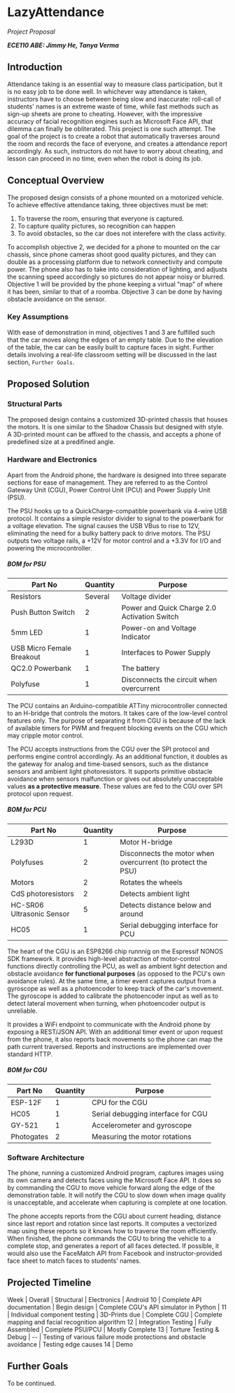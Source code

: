 # LazyAttendance

_Project Proposal_

_**ECE110 ABE: Jimmy He, Tanya Verma**_

## Introduction

Attendance taking is an essential way to measure class participation, but it is no easy job to be done well. In whichever way attendance is taken, instructors have to choose between being slow and inaccurate: roll-call of students' names is an extreme waste of time, while fast methods such as sign-up sheets are prone to cheating. However, with the impressive accuracy of facial recognition engines such as Microsoft Face API, that dilemma can finally be obliterated. This project is one such attempt. The goal of the project is to create a robot that automatically traverses around the room and records the face of everyone, and creates a attendance report accordingly. As such, instructors do not have to worry about cheating, and lesson can proceed in no time, even when the robot is doing its job.

## Conceptual Overview

The proposed design consists of a phone mounted on a motorized vehicle. To achieve effective attendance taking, three objectives must be met:

1. To traverse the room, ensuring that everyone is captured.
2. To capture quality pictures, so recognition can happen
3. To avoid obstacles, so the car does not interefere with the class activity.

To accomplish objective 2, we decided for a phone to mounted on the car chassis, since phone cameras shoot good quality pictures, and they can double as a processing platform due to network connectivity and compute power. The phone also has to take into consideration of lighting, and adjusts the scanning speed accordingly so pictures do not appear noisy or blurred. Objective 1 will be provided by the phone keeping a virtual "map" of where it has been, similar to that of a roomba. Objective 3 can be done by having obstacle avoidance on the sensor.

### Key Assumptions

With ease of demonstration in mind, objectives 1 and 3 are fulfilled such that the car moves along the edges of an empty table. Due to the elevation of the table, the car can be easily built to capture faces in sight. Further details involving a real-life classroom setting will be discussed in the last section, `Further Goals`.

## Proposed Solution

### Structural Parts

The proposed design contains a customized 3D-printed chassis that houses the motors. It is one similar to the Shadow Chassis but designed with style. A 3D-printed mount can be affixed to the chassis, and accepts a phone of predefined size at a predifined angle.

### Hardware and Electronics

Apart from the Android phone, the hardware is designed into three separate sections for ease of management. They are referred to as the Control Gateway Unit (CGU), Power Control Unit (PCU) and Power Supply Unit (PSU).

The PSU hooks up to a QuickCharge-compatible powerbank via 4-wire USB protocol. It contains a simple resistor divider to signal to the powerbank for a voltage elevation. The signal causes the USB VBus to rise to 12V, eliminating the need for a bulky battery pack to drive motors. The PSU outputs two voltage rails, a +12V for motor control and a +3.3V for I/O and powering the microcontroller.

##### BOM for PSU

Part No | Quantity | Purpose
------- | -------- | ---
Resistors | Several | Voltage divider
Push Button Switch | 2 | Power and Quick Charge 2.0 Activation Switch
5mm LED | 1 | Power-on and Voltage Indicator
USB Micro Female Breakout | 1 | Interfaces to Power Supply
QC2.0 Powerbank | 1 | The battery
Polyfuse | 1 | Disconnects the circuit when overcurrent

The PCU contains an Arduino-compatible ATTiny microcontroller connected to an H-bridge that controls the motors. It takes care of the low-level control features only. The purpose of separating it from CGU is because of the lack of available timers for PWM and frequent blocking events on the CGU which may cripple motor control.

The PCU accepts instructions from the CGU over the SPI protocol and performs engine control accordingly. As an additional function, it doubles as the gateway for analog and time-based sensors, such as the distance sensors and ambient light photoresistors. It supports primitive obstacle avoidance when sensors malfunction or gives out absolutely unacceptable values **as a protective measure**. These values are fed to the CGU over SPI protocol upon request.

##### BOM for PCU

Part No | Quantity | Purpose
------- | -------- | ---
L293D | 1 | Motor H-bridge
Polyfuses | 2 | Disconnects the motor when overcurrent (to protect the PSU)
Motors | 2 | Rotates the wheels
CdS photoresistors | 2 | Detects ambient light
HC-SR06 Ultrasonic Sensor | 5 | Detects distance below and around
HC05 | 1 | Serial debugging interface for PCU

The heart of the CGU is an ESP8266 chip runnnig on the Espressif NONOS SDK framework. It provides high-level abstraction of motor-control functions directly controlling the PCU, as well as ambient light detection and obstacle avoidance **for functional purposes** (as opposed to the PCU's own avoidance rules). At the same time, a timer event captures output from a gyroscope as well as a photoencoder to keep track of the car's movement. The gyroscope is added to calibrate the photoencoder input as well as to detect lateral movement when turning, when photoencoder output is unreliable.

It provides a WiFi endpoint to communicate with the Android phone by exposing a REST/JSON API. With an additional timer event or upon request from the phone, it also reports back movements so the phone can map the path current traversed. Reports and instructions are implemented over standard HTTP.

##### BOM for CGU

Part No | Quantity | Purpose
------- | -------- | ---
ESP-12F | 1 | CPU for the CGU
HC05 | 1 | Serial debugging interface for CGU
GY-521 | 1 | Accelerometer and gyroscope
Photogates | 2 | Measuring the motor rotations

### Software Architecture

The phone, running a customized Android program, captures images using its own camera and detects faces using the Microsoft Face API. It does so by commanding the CGU to move vehicle forward along the edge of the demonstration table. It will notify the CGU to slow down when image quality is unacceptable, and accelerate when capturing is complete at one location.

The phone accepts reports from the CGU about current heading, distance since last report and rotation since last reports. It computes a vectorized map using these reports so it knows how to traverse the room efficiently. When finished, the phone commands the CGU to bring the vehicle to a complete stop, and generates a report of all faces detected. If possible, it would also use the FaceMatch API from Facebook and instructor-provided face sheet to match faces to students' names.

## Projected Timeline

Week | Overall | Structural | Electronics | Android
10 | Complete API documentation | Begin design | Complete CGU's API simulator in Python |
11 | Individual component testing | 3D-Prints due | Complete CGU | Complete mapping and facial recognition algorithm
12 | Integration Testing | Fully Assembled | Complete PSU/PCU | Mostly Complete
13 | Torture Testing & Debug | -- | Testing of various failure mode protections and obstacle avoidance | Testing edge causes
14 | Demo

## Further Goals

To be continued.
